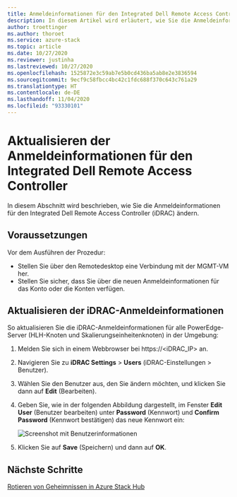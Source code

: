 ```yaml
---
title: Anmeldeinformationen für den Integrated Dell Remote Access Controller
description: In diesem Artikel wird erläutert, wie Sie die Anmeldeinformationen für den Integrated Dell Remote Access Controller aktualisieren.
author: troettinger
ms.author: thoroet
ms.service: azure-stack
ms.topic: article
ms.date: 10/27/2020
ms.reviewer: justinha
ms.lastreviewed: 10/27/2020
ms.openlocfilehash: 1525872e3c59ab7e5b0cd436ba5ab8e2e3836594
ms.sourcegitcommit: 9ecf9c58fbcc4bc42c1fdc688f370c643c761a29
ms.translationtype: HT
ms.contentlocale: de-DE
ms.lasthandoff: 11/04/2020
ms.locfileid: "93330101"
---
```

# <a name="update-credentials-for-the-integrated-dell-remote-access-controller"></a>Aktualisieren der Anmeldeinformationen für den Integrated Dell Remote Access Controller

In diesem Abschnitt wird beschrieben, wie Sie die Anmeldeinformationen für den Integrated Dell Remote Access Controller (iDRAC) ändern. 

## <a name="prerequisites"></a>Voraussetzungen

Vor dem Ausführen der Prozedur: 

- Stellen Sie über den Remotedesktop eine Verbindung mit der MGMT-VM her. 
- Stellen Sie sicher, dass Sie über die neuen Anmeldeinformationen für das Konto oder die Konten verfügen. 
 
## <a name="update-the-idrac-credentials"></a>Aktualisieren der iDRAC-Anmeldeinformationen

So aktualisieren Sie die iDRAC-Anmeldeinformationen für alle PowerEdge-Server (HLH-Knoten und Skalierungseinheitenknoten) in der Umgebung:

1. Melden Sie sich in einem Webbrowser bei https://<iDRAC_IP> an. 
1. Navigieren Sie zu **iDRAC Settings** > **Users** (iDRAC-Einstellungen > Benutzer). 
1. Wählen Sie den Benutzer aus, den Sie ändern möchten, und klicken Sie dann auf **Edit** (Bearbeiten). 
1. Geben Sie, wie in der folgenden Abbildung dargestellt, im Fenster **Edit User** (Benutzer bearbeiten) unter **Password** (Kennwort) und **Confirm Password** (Kennwort bestätigen) das neue Kennwort ein: 

   ![Screenshot mit Benutzerinformationen](../operator/media/idrac-credentials/enter-user.png)

1. Klicken Sie auf **Save** (Speichern) und dann auf **OK**. 

## <a name="next-steps"></a>Nächste Schritte

[Rotieren von Geheimnissen in Azure Stack Hub](../../operator/azure-stack-rotate-secrets.md)